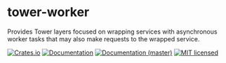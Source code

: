 # tower-worker

Provides Tower layers focused on wrapping services with asynchronous worker tasks that may also make requests to the wrapped service.

[![Crates.io][crates-badge]][crates-url]
[![Documentation][docs-badge]][docs-url]
[![Documentation (master)][docs-master-badge]][docs-master-url]
[![MIT licensed][mit-badge]][mit-url]

[crates-badge]: https://img.shields.io/crates/v/tower-worker.svg
[crates-url]: https://crates.io/crates/tower-worker
[docs-badge]: https://docs.rs/tower-worker/badge.svg
[docs-url]: https://docs.rs/tower-worker
[docs-master-badge]: https://img.shields.io/badge/docs-master-blue
[docs-master-url]: https://tower-rs.github.io/jmaygarden/tower-worker
[mit-badge]: https://img.shields.io/badge/license-MIT-blue.svg
[mit-url]: LICENSE